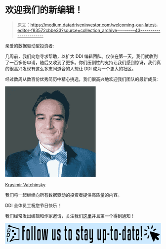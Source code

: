 # 欢迎我们的新编辑！

> 原文：<https://medium.datadriveninvestor.com/welcoming-our-latest-editor-f83572cbbe33?source=collection_archive---------43----------------------->

亲爱的数据驱动型投资者:

几周前，我们向您寻求帮助，以扩大 DDI 编辑团队。仅仅在第一天，我们就收到了一百多份申请，随后又收到了更多。你们压倒性的支持让我们感到惊讶，我们真的很高兴发现有这么多志同道合的人想让 DDI 成为一个更大的社区。

经过数周从数百份优秀简历中精心挑选，我们很高兴地欢迎我们团队的最新成员:

![](img/62e374f501ebc283d471832137088cd4.png)

[Krasimir Vatchinsky](https://medium.com/u/eea1b67684f8?source=post_page-----f83572cbbe33--------------------------------)

我们将一起继续向所有数据驱动的投资者提供高质量的内容。

DDI 全体员工祝您节日快乐！

我们经常发出编辑和作家邀请，关注我们[这里](https://www.datadriveninvestor.com/follow-us/)并且第一个得到通知！

[![](img/a282796f1b3a3a566008bdf4eba88822.png)](http://www.track.datadriveninvestor.com/follow-us)